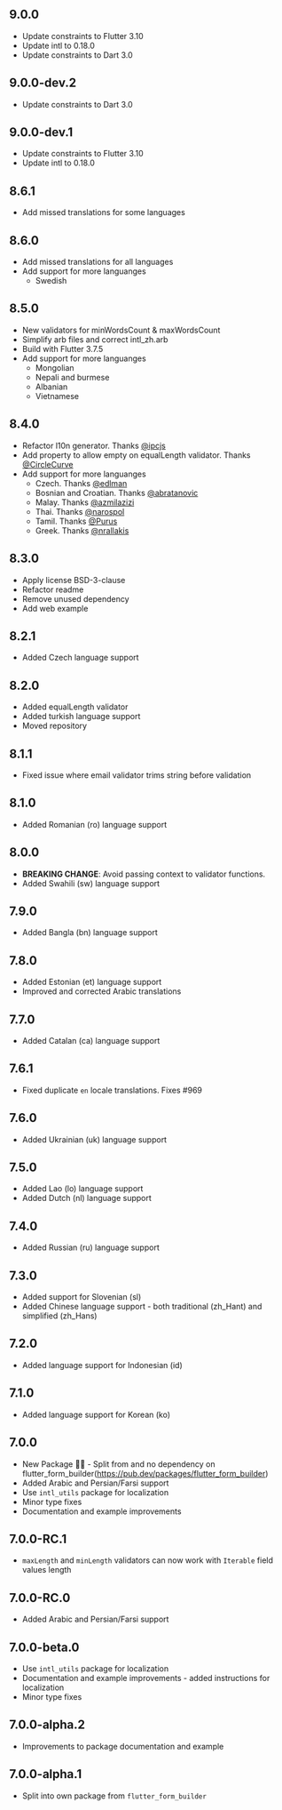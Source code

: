 ## 9.0.0

* Update constraints to Flutter 3.10
* Update intl to 0.18.0
* Update constraints to Dart 3.0

## 9.0.0-dev.2

* Update constraints to Dart 3.0

## 9.0.0-dev.1

* Update constraints to Flutter 3.10
* Update intl to 0.18.0

## 8.6.1

* Add missed translations for some languages

## 8.6.0

* Add missed translations for all languages
* Add support for more languanges
  * Swedish

## 8.5.0

* New validators for minWordsCount & maxWordsCount
* Simplify arb files and correct intl_zh.arb
* Build with Flutter 3.7.5
* Add support for more languanges
  * Mongolian
  * Nepali and burmese
  * Albanian
  * Vietnamese

## 8.4.0

* Refactor l10n generator. Thanks [@ipcjs]()
* Add property to allow empty on equalLength validator. Thanks [@CircleCurve](https://github.com/CircleCurve)
* Add support for more languanges
  * Czech. Thanks [@edlman](https://github.com/flutter-form-builder-ecosystem/form_builder_validators/pull/3)
  * Bosnian and Croatian. Thanks [@abratanovic](https://github.com/flutter-form-builder-ecosystem/form_builder_validators/pull/9)
  * Malay. Thanks [@azmilazizi](https://github.com/flutter-form-builder-ecosystem/form_builder_validators/pull/13)
  * Thai. Thanks [@narospol](https://github.com/flutter-form-builder-ecosystem/form_builder_validators/pull/19)
  * Tamil. Thanks [@Purus](https://github.com/flutter-form-builder-ecosystem/form_builder_validators/pull/26)
  * Greek. Thanks [@nrallakis](https://github.com/flutter-form-builder-ecosystem/form_builder_validators/pull/27)

## 8.3.0

* Apply license BSD-3-clause
* Refactor readme 
* Remove unused dependency
* Add web example

## 8.2.1

* Added Czech language support

## 8.2.0

* Added equalLength validator
* Added turkish language support
* Moved repository

## 8.1.1

* Fixed issue where email validator trims string before validation 

## 8.1.0

* Added Romanian (ro) language support

## 8.0.0

* **BREAKING CHANGE**: Avoid passing context to validator functions.
* Added Swahili (sw) language support

## 7.9.0

* Added Bangla (bn) language support

## 7.8.0

* Added Estonian (et) language support
* Improved and corrected Arabic translations

## 7.7.0

* Added Catalan (ca) language support

## 7.6.1

* Fixed duplicate `en` locale translations. Fixes #969

## 7.6.0

* Added Ukrainian (uk) language support

## 7.5.0

* Added Lao (lo) language support
* Added Dutch (nl) language support

## 7.4.0

* Added Russian (ru) language support

## 7.3.0

* Added support for Slovenian (sl)
* Added Chinese language support - both traditional (zh_Hant) and simplified (zh_Hans)

## 7.2.0

* Added language support for Indonesian (id)

## 7.1.0

* Added language support for Korean (ko)

## 7.0.0

* New Package 🎉🎊 - Split from and no dependency on flutter_form_builder(https://pub.dev/packages/flutter_form_builder)
* Added Arabic and Persian/Farsi support
* Use `intl_utils` package for localization
* Minor type fixes
* Documentation and example improvements

## 7.0.0-RC.1

* `maxLength` and `minLength` validators can now work with `Iterable` field values length

## 7.0.0-RC.0

* Added Arabic and Persian/Farsi support

## 7.0.0-beta.0

* Use `intl_utils` package for localization
* Documentation and example improvements - added instructions for localization
* Minor type fixes

## 7.0.0-alpha.2

* Improvements to package documentation and example

## 7.0.0-alpha.1

* Split into own package from `flutter_form_builder`
